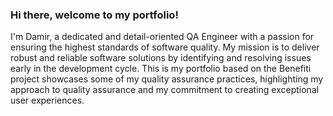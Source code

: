 ### Hi there, welcome to my portfolio!

I'm Damir, a dedicated and detail-oriented QA Engineer with a passion for ensuring the highest standards of software quality. My mission is to deliver robust and reliable software solutions by identifying and resolving issues early in the development cycle.
This is my portfolio based on the Benefiti project showcases some of my quality assurance practices, highlighting my approach to quality assurance and my commitment to creating exceptional user experiences.
